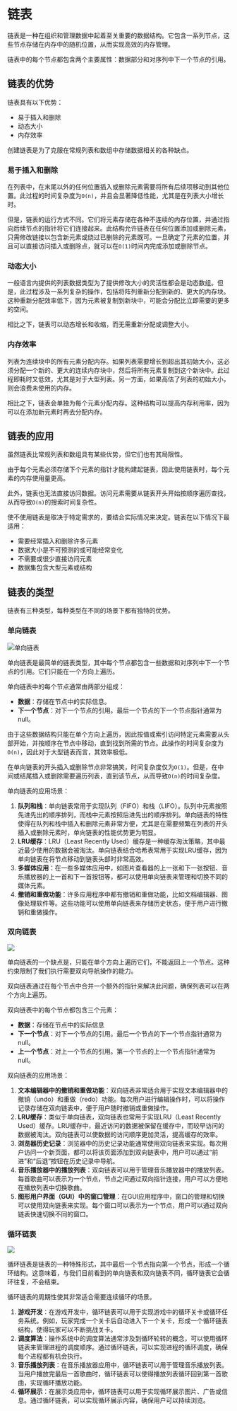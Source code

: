 # 链表

链表是一种在组织和管理数据中起着至关重要的数据结构。它包含一系列节点，这些节点存储在内存中的随机位置，从而实现高效的内存管理。

链表中的每个节点都包含两个主要属性：数据部分和对序列中下一个节点的引用。

## 链表的优势

链表具有以下优势：

*   易于插入和删除
*   动态大小
*   内存效率

创建链表是为了克服在常规列表和数组中存储数据相关的各种缺点。

### 易于插入和删除

在列表中，在末尾以外的任何位置插入或删除元素需要将所有后续项移动到其他位置。此过程的时间复杂度为`O(n)`，并且会显著降低性能，尤其是在列表大小增长时。

但是，链表的运行方式不同。它们将元素存储在各种不连续的内存位置，并通过指向后续节点的指针将它们连接起来。此结构允许链表在任何位置添加或删除元素，只需修改链接以包含新元素或绕过已删除的元素既可。一旦确定了元素的位置，并且可以直接访问插入或删除点，就可以在`O(1)`时间内完成添加或删除节点。

### 动态大小

一般语言内提供的列表数据类型为了提供修改大小的灵活性都会是动态数组。但是，此过程涉及一系列复杂的操作，包括将阵列重新分配到新的、更大的内存块。这种重新分配效率低下，因为元素被复制到新块中，可能会分配比立即需要的更多的空间。

相比之下，链表可以动态增长和收缩，而无需重新分配或调整大小。

### 内存效率

列表为连续块中的所有元素分配内存。如果列表需要增长到超出其初始大小，这必须分配一个新的、更大的连续内存块中，然后将所有元素复制到这个新块中。此过程即耗时又低效，尤其是对于大型列表。另一方面，如果高估了列表的初始大小，则会浪费未使用的内存。

相比之下，链表会单独为每个元素分配内存。这种结构可以提高内存利用率，因为可以在添加新元素时再去分配内存。

## 链表的应用

虽然链表比常规列表和数组具有某些优势，但它们也有其局限性。

由于每个元素必须存储下个元素的指针才能构建起链表，因此使用链表时，每个元素的内存使用量更高。

此外，链表也无法直接访问数据。访问元素需要从链表开头开始按顺序遍历查找，从而导致`O(n)`的搜索时间复杂性。

使不使用链表是取决于特定需求的，要结合实际情况来决定。链表在以下情况下最适用：

*   需要经常插入和删除许多元素
*   数据大小是不可预测的或可能经常变化
*   不需要或很少直接访问元素
*   数据集包含大型元素或结构

## 链表的类型

链表有三种类型，每种类型在不同的场景下都有独特的优势。

### 单向链表

![单向链表](https://cdn.hdcheung.cn/image_460901ce89.png)

单向链表是最简单的链表类型，其中每个节点都包含一些数据和对序列中下一个节点的引用。它们只能在一个方向上遍历。

单向链表中的每个节点通常由两部分组成：

*   **数据**：存储在节点中的实际信息。
*   **下一个节点**：对下一个节点的引用。最后一个节点的下一个节点指针通常为null。

由于这些数据结构只能在单个方向上遍历，因此按值或索引访问特定元素需要从头部开始，并按顺序在节点中移动，直到找到所需的节点。此操作的时间复杂度为`O(n)`，因此对于大型链表而言，其效率极低。

在单向链表的开头插入或删除节点非常搞笑，时间复杂度仅为`O(1)`。但是，在中间或结尾插入或删除需要遍历列表，直到该节点，从而导致`O(n)`的时间复杂度。

单向链表的应用场景：

1.  **队列和栈**：单向链表常用于实现队列（FIFO）和栈（LIFO）。队列中元素按照先进先出的顺序排列，而栈中元素按照后进先出的顺序排列。单向链表的特性使得在队列和栈中插入和删除元素非常方便，尤其是在需要频繁在列表的开头插入或删除元素时，单向链表的性能优势更为明显。
2.  **LRU缓存**：LRU（Least Recently Used）缓存是一种缓存淘汰策略，其中最近最少使用的数据会被淘汰。单向链表结合哈希表常用于实现LRU缓存，因为单向链表在将节点移动到链表头部时非常高效。
3.  **多媒体应用**：在一些多媒体应用中，如图片查看器的上一张和下一张按钮、音乐播放器的上一首和下一首按钮等，都可以使用单向链表来管理和切换不同的媒体元素。
4.  **撤销和重做功能**：许多应用程序中都有撤销和重做功能，比如文档编辑器、图像处理软件等。这些功能可以使用单向链表来存储历史状态，便于用户进行撤销和重做操作。

### 双向链表

![](https://cdn.hdcheung.cn/image_262075bbba.png)

单向链表的一个缺点是，只能在单个方向上遍历它们，不能返回上一个节点。这种约束限制了我们执行需要双向导航操作的能力。

双向链表通过在每个节点中合并一个额外的指针来解决此问题，确保列表可以在两个方向上遍历。

双向链表中的每个节点都包含三个元素：

*   **数据**：存储在节点中的实际信息
*   **下一个节点**：对下一个节点的引用。最后一个节点的下一个节点指针通常为null。
*   **上一个节点**：对上一个节点的引用。第一个节点的上一个节点指针通常为null。

双向链表的应用场景：

1.  **文本编辑器中的撤销和重做功能**：双向链表非常适合用于实现文本编辑器中的撤销（undo）和重做（redo）功能。每次用户进行编辑操作时，可以将操作记录存储在双向链表中，便于用户随时撤销或重做操作。
2.  **LRU缓存**：类似于单向链表，双向链表也常用于实现LRU（Least Recently Used）缓存。LRU缓存中，最近访问的数据被保留在缓存中，而较早访问的数据被淘汰。双向链表可以使数据的访问顺序更加灵活，提高缓存的效率。
3.  **浏览器历史记录**：浏览器中的历史记录功能通常使用双向链表来实现。每次用户访问一个新页面，都可以将该页面添加到双向链表中，用户可以通过“前进”和“后退”按钮在历史记录中导航。
4.  **音乐播放器中的播放列表**：双向链表可以用于管理音乐播放器中的播放列表。每首歌曲可以表示为一个节点，节点之间通过双向指针连接，用户可以方便地在播放列表中切换歌曲。
5.  **图形用户界面（GUI）中的窗口管理**：在GUI应用程序中，窗口的管理和切换可以使用双向链表来实现。每个窗口可以表示为一个节点，用户可以通过双向链表快速切换不同的窗口。

### 循环链表

![](https://cdn.hdcheung.cn/image_fb33170995.png)

循环链表是链表的一种特殊形式，其中最后一个节点指向第一个节点，形成一个循环结构。这意味着，与我们目前看到的单向链表和双向链表不同，循环链表它会循环往复，不会结束。

循环链表的周期性使其非常适合需要连续循环的场景。

1.  **游戏开发**：在游戏开发中，循环链表可以用于实现游戏中的循环关卡或循环任务系统。例如，玩家完成一个关卡后自动进入下一个关卡，形成一个循环链表结构，使得玩家可以不断挑战关卡。
2.  **调度算法**：操作系统中的调度算法通常涉及到循环轮转的概念，可以使用循环链表来管理进程的调度顺序。通过循环链表，可以实现进程的循环调度，确保每个进程都有机会执行。
3.  **音乐播放列表**：在音乐播放器应用中，循环链表可以用于管理音乐播放列表。当用户播放完最后一首歌曲时，循环链表可以使得播放列表循环回到第一首歌曲，实现循环播放功能。
4.  **循环展示**：在展示类应用中，循环链表可以用于实现循环展示图片、广告或信息。通过循环链表，可以实现循环展示内容，确保用户可以持续浏览。
